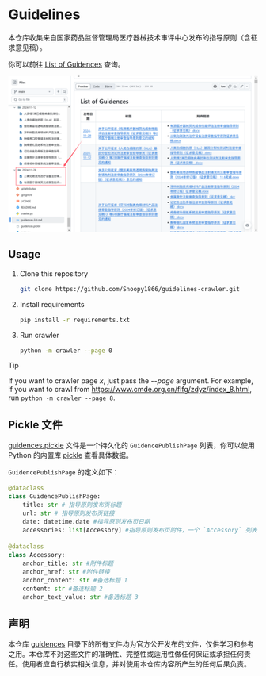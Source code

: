 # Guidelines

本仓库收集来自国家药品监督管理局医疗器械技术审评中心发布的指导原则（含征求意见稿）。

你可以前往 [List of Guidences](guidences-list.md) 查询。

![example](example.png)

## Usage

1. Clone this repository

   ```bash
   git clone https://github.com/Snoopy1866/guidelines-crawler.git
   ```

2. Install requirements

   ```bash
   pip install -r requirements.txt
   ```

3. Run crawler

   ```bash
   python -m crawler --page 0
   ```

> [!TIP]
>
> If you want to crawler page _x_, just pass the _--page_ argument.
> For example, if you want to crawl from https://www.cmde.org.cn/flfg/zdyz/index_8.html, run `python -m crawler --page 8`.

## Pickle 文件

[guidences.pickle](guidences.pickle) 文件是一个持久化的 `GuidencePublishPage` 列表，你可以使用 Python 的内置库 [pickle](https://docs.python.org/3/library/pickle.html) 查看具体数据。

`GuidencePublishPage` 的定义如下：

```python
@dataclass
class GuidencePublishPage:
    title: str # 指导原则发布页标题
    url: str # 指导原则发布页链接
    date: datetime.date #指导原则发布页日期
    accessories: list[Accessory] #指导原则发布页附件，一个 `Accessory` 列表

@dataclass
class Accessory:
    anchor_title: str #附件标题
    anchor_href: str #附件链接
    anchor_content: str #备选标题 1
    content: str #备选标题 2
    anchor_text_value: str #备选标题 3
```

## 声明

本仓库 [guidences](./guidences/) 目录下的所有文件均为官方公开发布的文件，仅供学习和参考之用。本仓库不对这些文件的准确性、完整性或适用性做任何保证或承担任何责任。使用者应自行核实相关信息，并对使用本仓库内容所产生的任何后果负责。
